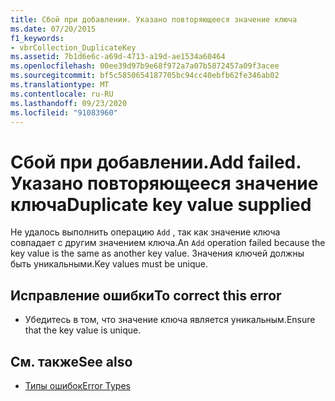 ```yaml
---
title: Сбой при добавлении. Указано повторяющееся значение ключа
ms.date: 07/20/2015
f1_keywords:
- vbrCollection_DuplicateKey
ms.assetid: 7b1d6e6c-a69d-4713-a19d-ae1534a60464
ms.openlocfilehash: 00ee39d97b9e68f972a7a07b5872457a09f3acee
ms.sourcegitcommit: bf5c5850654187705bc94cc40ebfb62fe346ab02
ms.translationtype: MT
ms.contentlocale: ru-RU
ms.lasthandoff: 09/23/2020
ms.locfileid: "91083960"
---
```

# <a name="add-failed-duplicate-key-value-supplied"></a><span data-ttu-id="4b1b7-103">Сбой при добавлении.</span><span class="sxs-lookup"><span data-stu-id="4b1b7-103">Add failed.</span></span> <span data-ttu-id="4b1b7-104">Указано повторяющееся значение ключа</span><span class="sxs-lookup"><span data-stu-id="4b1b7-104">Duplicate key value supplied</span></span>

<span data-ttu-id="4b1b7-105">Не удалось выполнить операцию `Add` , так как значение ключа совпадает с другим значением ключа.</span><span class="sxs-lookup"><span data-stu-id="4b1b7-105">An `Add` operation failed because the key value is the same as another key value.</span></span> <span data-ttu-id="4b1b7-106">Значения ключей должны быть уникальными.</span><span class="sxs-lookup"><span data-stu-id="4b1b7-106">Key values must be unique.</span></span>  
  
## <a name="to-correct-this-error"></a><span data-ttu-id="4b1b7-107">Исправление ошибки</span><span class="sxs-lookup"><span data-stu-id="4b1b7-107">To correct this error</span></span>  
  
- <span data-ttu-id="4b1b7-108">Убедитесь в том, что значение ключа является уникальным.</span><span class="sxs-lookup"><span data-stu-id="4b1b7-108">Ensure that the key value is unique.</span></span>  
  
## <a name="see-also"></a><span data-ttu-id="4b1b7-109">См. также</span><span class="sxs-lookup"><span data-stu-id="4b1b7-109">See also</span></span>

- [<span data-ttu-id="4b1b7-110">Типы ошибок</span><span class="sxs-lookup"><span data-stu-id="4b1b7-110">Error Types</span></span>](../programming-guide/language-features/error-types.md)
